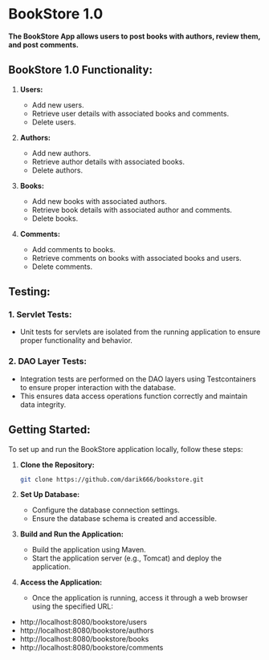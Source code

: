 # BookStore 1.0

**The BookStore App allows users to post books with authors, review them, and post comments.**

## BookStore 1.0 Functionality:

1. **Users:**
    - Add new users.
    - Retrieve user details with associated books and comments.
    - Delete users.

2. **Authors:**
    - Add new authors.
    - Retrieve author details with associated books.
    - Delete authors.

3. **Books:**
    - Add new books with associated authors.
    - Retrieve book details with associated author and comments.
    - Delete books.

4. **Comments:**
    - Add comments to books.
    - Retrieve comments on books with associated books and users.
    - Delete comments.

## Testing:

### 1. Servlet Tests:
   - Unit tests for servlets are isolated from the running application to ensure proper functionality and behavior.

### 2. DAO Layer Tests:
   - Integration tests are performed on the DAO layers using Testcontainers
to ensure proper interaction with the database.
   - This ensures data access operations function correctly and maintain data integrity.

## Getting Started:

To set up and run the BookStore application locally, follow these steps:

1. **Clone the Repository:**
    ```bash
    git clone https://github.com/darik666/bookstore.git
    ```

2. **Set Up Database:**
    - Configure the database connection settings.
    - Ensure the database schema is created and accessible.

3. **Build and Run the Application:**
    - Build the application using Maven.
    - Start the application server (e.g., Tomcat) and deploy the application.

4. **Access the Application:**
    - Once the application is running, access it through a web browser
using the specified URL:
- http://localhost:8080/bookstore/users
- http://localhost:8080/bookstore/authors
- http://localhost:8080/bookstore/books
- http://localhost:8080/bookstore/comments

